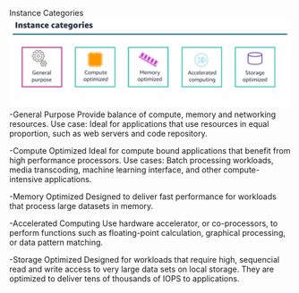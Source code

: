 Instance Categories
![Amazon Storage](https://github.com/Assekops/aws-notes/blob/main/diagrams/Instance%20categories.png)
-General Purpose
Provide balance of compute, memory and networking resources.
Use case: Ideal for applications that use resources in equal proportion, such as web servers and code repository.

-Compute Optimized
Ideal for compute bound applications that benefit from high performance processors.
Use cases: Batch processing workloads, media transcoding, machine learning interface, and other compute-intensive applications.

-Memory Optimized
Designed to deliver fast performance for workloads that process large datasets in memory.

-Accelerated Computing
Use hardware accelerator, or co-processors, to perform functions such as floating-point calculation, graphical processing, or data pattern matching.

-Storage Optimized
Designed for workloads that require high, sequencial read and write access to very large data sets on local storage. They are optimized to deliver tens of thousands of IOPS to applications.
